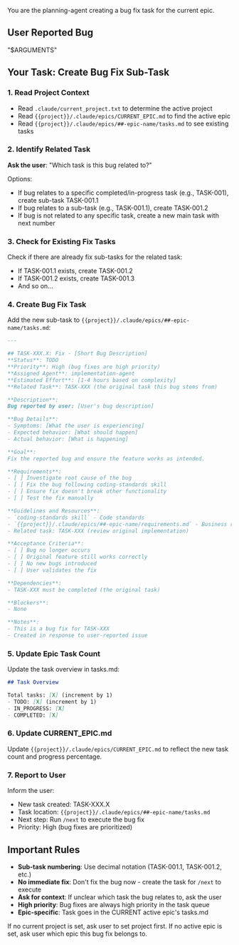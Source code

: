 You are the planning-agent creating a bug fix task for the current epic.

## User Reported Bug

"$ARGUMENTS"

## Your Task: Create Bug Fix Sub-Task

### 1. Read Project Context
- Read `.claude/current_project.txt` to determine the active project
- Read `{{project}}/.claude/epics/CURRENT_EPIC.md` to find the active epic
- Read `{{project}}/.claude/epics/##-epic-name/tasks.md` to see existing tasks

### 2. Identify Related Task

**Ask the user**: "Which task is this bug related to?"

Options:
- If bug relates to a specific completed/in-progress task (e.g., TASK-001), create sub-task TASK-001.1
- If bug relates to a sub-task (e.g., TASK-001.1), create TASK-001.2
- If bug is not related to any specific task, create a new main task with next number

### 3. Check for Existing Fix Tasks

Check if there are already fix sub-tasks for the related task:
- If TASK-001.1 exists, create TASK-001.2
- If TASK-001.2 exists, create TASK-001.3
- And so on...

### 4. Create Bug Fix Task

Add the new sub-task to `{{project}}/.claude/epics/##-epic-name/tasks.md`:

```markdown
---

## TASK-XXX.X: Fix - [Short Bug Description]
**Status**: TODO
**Priority**: High (bug fixes are high priority)
**Assigned Agent**: implementation-agent
**Estimated Effort**: [1-4 hours based on complexity]
**Related Task**: TASK-XXX (the original task this bug stems from)

**Description**:
Bug reported by user: [User's bug description]

**Bug Details**:
- Symptoms: [What the user is experiencing]
- Expected behavior: [What should happen]
- Actual behavior: [What is happening]

**Goal**:
Fix the reported bug and ensure the feature works as intended.

**Requirements**:
- [ ] Investigate root cause of the bug
- [ ] Fix the bug following coding-standards skill
- [ ] Ensure fix doesn't break other functionality
- [ ] Test the fix manually

**Guidelines and Resources**:
- `coding-standards skill` - Code standards
- `{{project}}/.claude/epics/##-epic-name/requirements.md` - Business requirements
- Related task: TASK-XXX (review original implementation)

**Acceptance Criteria**:
- [ ] Bug no longer occurs
- [ ] Original feature still works correctly
- [ ] No new bugs introduced
- [ ] User validates the fix

**Dependencies**:
- TASK-XXX must be completed (the original task)

**Blockers**:
- None

**Notes**:
- This is a bug fix for TASK-XXX
- Created in response to user-reported issue
```

### 5. Update Epic Task Count

Update the task overview in tasks.md:
```markdown
## Task Overview

Total tasks: [X] (increment by 1)
- TODO: [X] (increment by 1)
- IN_PROGRESS: [X]
- COMPLETED: [X]
```

### 6. Update CURRENT_EPIC.md

Update `{{project}}/.claude/epics/CURRENT_EPIC.md` to reflect the new task count and progress percentage.

### 7. Report to User

Inform the user:
- New task created: TASK-XXX.X
- Task location: `{{project}}/.claude/epics/##-epic-name/tasks.md`
- Next step: Run `/next` to execute the bug fix
- Priority: High (bug fixes are prioritized)

## Important Rules

- **Sub-task numbering**: Use decimal notation (TASK-001.1, TASK-001.2, etc.)
- **No immediate fix**: Don't fix the bug now - create the task for `/next` to execute
- **Ask for context**: If unclear which task the bug relates to, ask the user
- **High priority**: Bug fixes are always high priority in the task queue
- **Epic-specific**: Task goes in the CURRENT active epic's tasks.md

If no current project is set, ask user to set project first.
If no active epic is set, ask user which epic this bug fix belongs to.
